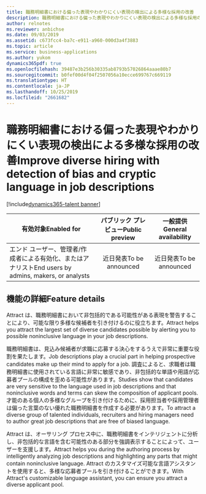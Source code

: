 ```yaml
---
title: 職務明細書における偏った表現やわかりにくい表現の検出による多様な採用の改善
description: 職務明細書における偏った表現やわかりにくい表現の検出による多様な採用の改善
author: relnotes
ms.reviewer: anbichse
ms.date: 09/03/2019
ms.assetid: c673fcc4-ba7c-e911-a960-000d3a4f3883
ms.topic: article
ms.service: business-applications
ms.author: yukom
dynamics365pdf: true
ms.openlocfilehash: 39487e3b256b30335ab8793b57026864aaae80b7
ms.sourcegitcommit: b0fef00d4f04f2507056a10ecce699767c669119
ms.translationtype: HT
ms.contentlocale: ja-JP
ms.lasthandoff: 10/25/2019
ms.locfileid: "2661682"
---
```

# <a name="improve-diverse-hiring-with-detection-of-bias-and-cryptic-language-in-job-descriptions"></a><span data-ttu-id="ac11c-103">職務明細書における偏った表現やわかりにくい表現の検出による多様な採用の改善</span><span class="sxs-lookup"><span data-stu-id="ac11c-103">Improve diverse hiring with detection of bias and cryptic language in job descriptions</span></span>
[!include[dynamics365-talent banner](../includes/dynamics365-talent.md)]

| <span data-ttu-id="ac11c-104">有効対象</span><span class="sxs-lookup"><span data-stu-id="ac11c-104">Enabled for</span></span>    |  <span data-ttu-id="ac11c-105">パブリック プレビュー</span><span class="sxs-lookup"><span data-stu-id="ac11c-105">Public preview</span></span> | <span data-ttu-id="ac11c-106">一般提供</span><span class="sxs-lookup"><span data-stu-id="ac11c-106">General availability</span></span> | 
| ---------- | :----------: |:----------: |
|<span data-ttu-id="ac11c-107">エンド ユーザー、管理者/作成者による有効化、またはアナリスト</span><span class="sxs-lookup"><span data-stu-id="ac11c-107">End users by admins, makers, or analysts</span></span>|<span data-ttu-id="ac11c-108">近日発表</span><span class="sxs-lookup"><span data-stu-id="ac11c-108">To be announced</span></span>| <span data-ttu-id="ac11c-109">近日発表</span><span class="sxs-lookup"><span data-stu-id="ac11c-109">To be announced</span></span>|






## <a name="feature-details"></a><span data-ttu-id="ac11c-110">機能の詳細</span><span class="sxs-lookup"><span data-stu-id="ac11c-110">Feature details</span></span>
<!--feature detail start -->
<span data-ttu-id="ac11c-111">Attract は、職務明細書において非包括的である可能性がある表現を警告することにより、可能な限り多様な候補者を引き付けるのに役立ちます。</span><span class="sxs-lookup"><span data-stu-id="ac11c-111">Attract helps you attract the largest set of diverse candidates possible by alerting you to possible noninclusive language in your job descriptions.</span></span>

<span data-ttu-id="ac11c-112">職務明細書は、見込み候補者が求職に応募する決心をするうえで非常に重要な役割を果たします。</span><span class="sxs-lookup"><span data-stu-id="ac11c-112">Job descriptions play a crucial part in helping prospective candidates make up their mind to apply for a job.</span></span> <span data-ttu-id="ac11c-113">調査によると、求職者は職務明細書に使用されている言語に非常に敏感であり、非包括的な単語や用語が応募者プールの構成を歪める可能性があります。</span><span class="sxs-lookup"><span data-stu-id="ac11c-113">Studies show that candidates are very sensitive to the language used in job descriptions and that noninclusive words and terms can skew the composition of applicant pools.</span></span> <span data-ttu-id="ac11c-114">才能のある個人の多様なグループを引き付けるために、採用担当者や採用管理者は偏った言葉のない優れた職務明細書を作成する必要があります。</span><span class="sxs-lookup"><span data-stu-id="ac11c-114">To attract a diverse group of talented individuals, recruiters and hiring managers need to author great job descriptions that are free of biased language.</span></span>

<span data-ttu-id="ac11c-115">Attract は、オーサリング プロセス中に、職務明細書をインテリジェントに分析し、非包括的な言語を含む可能性のある部分を強調表示することによって、ユーザーを支援します。</span><span class="sxs-lookup"><span data-stu-id="ac11c-115">Attract helps you during the authoring process by intelligently analyzing job descriptions and highlighting any parts that might contain noninclusive language.</span></span> <span data-ttu-id="ac11c-116">Attract のカスタマイズ可能な言語アシスタントを使用すると、多様な応募者プールを引き付けることができます。</span><span class="sxs-lookup"><span data-stu-id="ac11c-116">With Attract's customizable language assistant, you can ensure you attract a diverse applicant pool.</span></span>
<!--feature detail end -->









